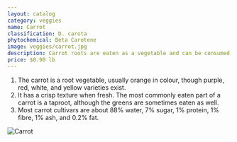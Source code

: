 ```yaml
---
layout: catalog
category: veggies
name: Carrot
classification: D. carota
phytochemical: Beta Carotene
image: veggies/carrot.jpg
description: Carrot roots are eaten as a vegetable and can be consumed fresh or cooked. Carrot juice is consumed as a beverage. The leaves of the plant can be used as feed for animals.
price: $0.90 lb
---
```


1. The carrot is a root vegetable, usually orange in colour, though purple, red, white, and yellow varieties exist.
2. It has a crisp texture when fresh. The most commonly eaten part of a carrot is a taproot, although the greens are sometimes eaten as well.
3. Most carrot cultivars are about 88% water, 7% sugar, 1% protein, 1% fibre, 1% ash, and 0.2% fat.

![Carrot](http://upload.wikimedia.org/wikipedia/commons/3/32/Carrots_of_many_colors.jpg)
